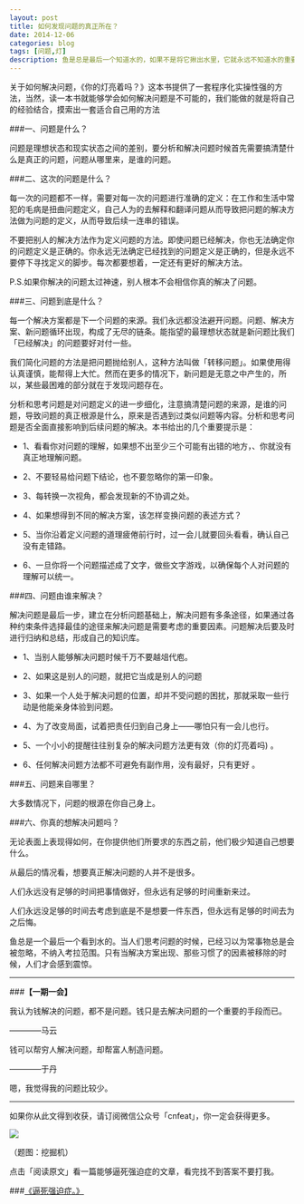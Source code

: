 ```yaml
---
layout: post
title: 如何发现问题的真正所在？
date: 2014-12-06
categories: blog
tags: [问题,灯]
description: 鱼是总是最后一个知道水的，如果不是将它揪出水里，它就永远不知道水的重要，人是应该有一种将自己在习惯的环境中抽离出来的习惯，否则迟早在这个环境中死掉。
---
```



关于如何解决问题，《你的灯亮着吗？》这本书提供了一套程序化实操性强的方法，当然，读一本书就能够学会如何解决问题是不可能的，我们能做的就是将自己的经验结合，摸索出一套适合自己用的方法

###一、问题是什么？

问题是理想状态和现实状态之间的差别，要分析和解决问题时候首先需要搞清楚什么是真正的问题，问题从哪里来，是谁的问题。


###二、这次的问题是什么？

每一次的问题都不一样，需要对每一次的问题进行准确的定义：在工作和生活中常犯的毛病是扭曲问题定义，自己人为的去解释和翻译问题从而导致把问题的解决方法做为问题的定义，从而导致后续一连串的错误。

不要把别人的解决方法作为定义问题的方法。即使问题已经解决，你也无法确定你的问题定义是正确的。你永远无法确定已经找到的问题定义是正确的，但是永远不要停下寻找定义的脚步。每次都要想着，一定还有更好的解决方法。

P.S.如果你解决的问题太过神速，别人根本不会相信你真的解决了问题。

###三、问题到底是什么？

每一个解决方案都是下一个问题的来源。我们永远都没法避开问题。问题、解决方案、新问题循环出现，构成了无尽的链条。能指望的最理想状态就是新问题比我们「已经解决」的问题要好对付一些。

我们简化问题的方法是把问题抛给别人，这种方法叫做「转移问题」。如果使用得认真谨慎，能帮得上大忙。然而在更多的情况下，新问题是无意之中产生的，所以，某些最困难的部分就在于发现问题存在。

分析和思考问题是对问题定义的进一步细化，注意搞清楚问题的来源，是谁的问题，导致问题的真正根源是什么，原来是否遇到过类似问题等内容。分析和思考问题是否全面直接影响到后续问题的解决。本书给出的几个重要提示是： 
　　 
- 1、看看你对问题的理解，如果想不出至少三个可能有出错的地方，、你就没有真正地理解问题。

- 2、不要轻易给问题下结论，也不要忽略你的第一印象。

- 3、每转换一次视角，都会发现新的不协调之处。

- 4、如果想得到不同的解决方案，该怎样变换问题的表述方式？

- 5、当你沿着定义问题的道理疲倦前行时，过一会儿就要回头看看，确认自己没有走错路。

- 6、一旦你将一个问题描述成了文字，做些文字游戏，以确保每个人对问题的理解可以统一。

###四、问题由谁来解决？

解决问题是最后一步，建立在分析问题基础上，解决问题有多条途径，如果通过各种约束条件选择最佳的途径来解决问题是需要考虑的重要因素。问题解决后要及时进行归纳和总结，形成自己的知识库。 
　　 
- 1、当别人能够解决问题时候千万不要越俎代庖。

- 2、如果这是别人的问题，就把它当成是别人的问题

- 3、如果一个人处于解决问题的位置，却并不受问题的困扰，那就采取一些行动是他能亲身体验到问题。

- 4、为了改变局面，试着把责任归到自己身上——哪怕只有一会儿也行。

- 5、一个小小的提醒往往别复杂的解决问题方法更有效（你的灯亮着吗) 。

- 6、任何解决问题方法都不可避免有副作用，没有最好，只有更好 。

###五、问题来自哪里？

大多数情况下，问题的根源在你自己身上。

###六、你真的想解决问题吗？

无论表面上表现得如何，在你提供他们所要求的东西之前，他们极少知道自己想要什么。

从最后的情况看，想要真正解决问题的人并不是很多。

人们永远没有足够的时间把事情做好，但永远有足够的时间重新来过。

人们永远没足够的时间去考虑到底是不是想要一件东西，但永远有足够的时间去为之后悔。

鱼总是一个最后一个看到水的。当人们思考问题的时候，已经习以为常事物总是会被忽略，不纳入考拉范围。只有当解决方案出现、那些习惯了的因素被移除的时候，人们才会感到震惊。


---

###**【一期一会】**

我认为钱解决的问题，都不是问题。钱只是去解决问题的一个重要的手段而已。

————马云

钱可以帮穷人解决问题，却帮富人制造问题。

————于丹

嗯，我觉得我的问题比较少。


----

如果你从此文得到收获，请订阅微信公众号「cnfeat」，你一定会获得更多。

![](http://cnfeat.qiniudn.com/signitrue-2014-11-15.jpg)

（题图：挖掘机）

点击「阅读原文」看一篇能够逼死强迫症的文章，看完找不到答案不要打我。

###[《逼死强迫症。》](http://www.douban.com/note/465024328/)
